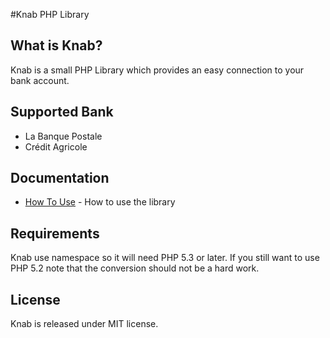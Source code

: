 #Knab PHP Library

## What is Knab?

Knab is a small PHP Library which provides an easy connection to your
bank account.

## Supported Bank

 - La Banque Postale
 - Crédit Agricole

## Documentation

 - [How To Use](https://github.com/erichard/Knab/blob/master/doc/how_to_use.md) - How to use the library

## Requirements

Knab use namespace so it will need PHP 5.3 or later.
If you still want to use PHP 5.2 note that the conversion
should not be a hard work.

## License

Knab is released under MIT license.
